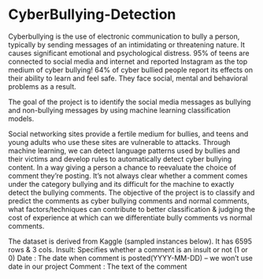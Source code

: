 # CyberBullying-Detection

Cyberbullying is the use of electronic communication to bully a person, typically by sending messages of an intimidating or threatening nature. It causes significant emotional and psychological distress.  95% of teens are connected to social media and internet and reported Instagram as the top medium of cyber bullying! 64% of cyber bullied people report its effects on their ability to learn and feel safe. They face social, mental and behavioral problems as a result.

The goal of the project is to identify the social media messages as bullying and non-bullying messages by using machine learning classification models. 

Social networking sites provide a fertile medium for bullies, and teens and young adults who use these sites are vulnerable to attacks. Through machine learning, we can detect language patterns used by bullies and their victims and develop rules to automatically detect cyber bullying content. In a way giving a person a chance to reevaluate the choice of comment they’re posting.
It’s not always clear whether a comment comes under the category bullying and its difficult for the machine to exactly detect the bullying comments. The objective of the project is to classify and predict the comments as cyber bullying comments and normal comments, what factors/techniques can contribute to better classification & judging the cost of experience at which can we differentiate bully comments vs normal comments.

The dataset is derived from Kaggle (sampled instances below). It has 6595 rows & 3 cols. 
Insult: Specifies whether a comment is an insult or not (1 or 0)
Date : The date when comment is posted(YYYY-MM-DD) – we won’t use date in our project
Comment : The text of the comment

